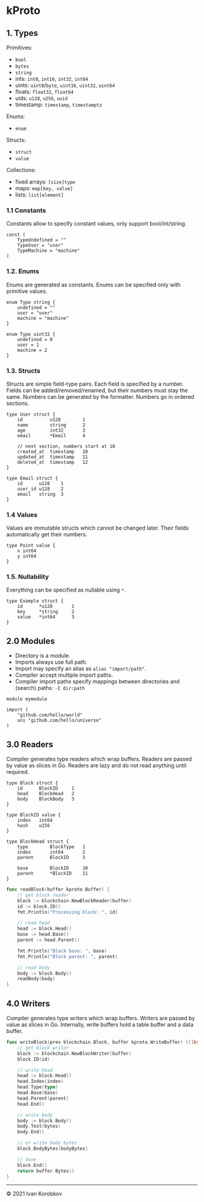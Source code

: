 kProto
======


## 1. Types
Primitives:
- `bool`
- `bytes`
- `string`
- ints: `int8`, `int16`, `int32`, `int64`
- uints: `uint8`/`byte`, `uint16`, `uint32`, `uint64`
- floats: `float32`, `float64`
- uids: `u128`, `u256`, `uuid`
- timestamp: `timestamp`, `timestamptz`

Enums:
- `enum`

Structs:
- `struct`
- `value`

Collections:
- fixed arrays: `[size]type`
- maps: `map[key, value]`
- lists: `list[element]`


### 1.1 Constants
Constants allow to specify constant values, only support bool/int/string.

```kproto
const (
	TypeUndefined = ""
	TypeUser = "user"
	TypeMachine = "machine"
)
```


### 1.2. Enums
Enums are generated as constants. Enums can be specified only with primitive values.

```kproto
enum Type string {
    undefined = ""
    user = "user"
    machine = "machine"
}

enum Type uint32 {
    undefined = 0
    user = 1
    machine = 2
}
```

### 1.3. Structs
Structs are simple field-type pairs. Each field is specified by a number. 
Fields can be added/removed/renamed, but their numbers must stay the same.
Numbers can be generated by the formatter. Numbers go in ordered sections.

```kproto
type User struct {
	id          u128        1
	name        string      2
	age         int32       3
	email       *Email      4

    // next section, numbers start at 10
    created_at  timestamp   10
    updated_at  timestamp   11
    deleted_at  timestamp   12
}

type Email struct {
	id      u128    1
	user_id u128    2
	email   string  3
}
```

### 1.4 Values
Values are immutable structs which cannot be changed later. 
Their fields automatically get their numbers.

```
type Point value {
    x int64
    y int64
}
```

### 1.5. Nullability
Everything can be specified as nullable using `*`.

```kproto
type Example struct {
	id      *u128       1
	key     *string     2
	value   *int64      3
}
```

## 2.0 Modules
- Directory is a module.
- Imports always use full path.
- Import may specify an alias as `alias "import/path"`.
- Compiler accept multiple import paths.
- Compiler import paths specify mappings between directories and (search) paths: `-I dir:path`


```kproto
module mymodule

import (
	"github.com/hello/world"
    uni "github.com/hello/universe"
)

```

## 3.0 Readers
Compiler generates type readers which wrap buffers. Readers are passed by value as slices in Go.
Readers are lazy and do not read anything until required.

```kproto
type Block struct {
    id      BlockID     1
    head    BlockHead   2
    body    BlockBody   3
}

type BlockID value {
    index   int64
    hash    u256
}

type BlockHead struct {
    type        BlockType   1
    index       int64       2
    parent      BlockID     3

    base        BlockID     10
    parent      *BlockID    11
}
```

```go
func readBlock(buffer kproto.Buffer) {
    // get block reader
    block := blockchain.NewBlockReader(buffer)
    id := block.ID()
    fmt.Println("Processing block: ", id)

    // read head
    head := block.Head()
    base := head.Base()
    parent := head.Parent()

    fmt.Println("Block base: ", base)
    fmt.Println("Block parent: ", parent)

    // read body
    body := block.Body()
    readBody(body)
}
```

## 4.0 Writers
Compiler generates type writers which wrap buffers. Writers are passed by value as slices in Go.
Internally, write buffers hold a table buffer and a data buffer.

```go
func writeBlock(prev blockchain.Block, buffer kproto.WriteBuffer) ([]byte, error) {
    // get block writer
    block := blockchain.NewBlockWriter(buffer)
    block.ID(id)

    // write head
    head := block.Head()
    head.Index(index)
    head.Type(type)
    head.Base(base)
    head.Parent(parent)
    head.End()

    // write body
    body := block.Body()
    body.Test(bytes)
    body.End()

    // or write body bytes
    block.BodyBytes(bodyBytes)

    // done
    block.End()
    return buffer.Bytes()
}
```

---

© 2021 Ivan Korobkov
